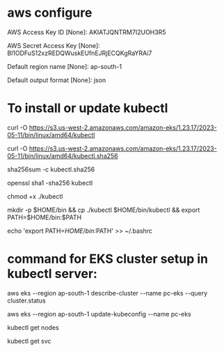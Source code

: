 # aws configure
AWS Access Key ID [None]: AKIATJQNTRM7I2UOH3R5

AWS Secret Access Key [None]: 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

Default region name [None]: ap-south-1

Default output format [None]: json

# To install or update kubectl

curl -O https://s3.us-west-2.amazonaws.com/amazon-eks/1.23.17/2023-05-11/bin/linux/amd64/kubectl

curl -O https://s3.us-west-2.amazonaws.com/amazon-eks/1.23.17/2023-05-11/bin/linux/amd64/kubectl.sha256

sha256sum -c kubectl.sha256

openssl sha1 -sha256 kubectl

chmod +x ./kubectl

mkdir -p $HOME/bin && cp ./kubectl $HOME/bin/kubectl && export PATH=$HOME/bin:$PATH

echo 'export PATH=$HOME/bin:$PATH' >> ~/.bashrc

# command for EKS cluster setup in kubectl server: 

aws eks --region ap-south-1 describe-cluster --name pc-eks --query cluster.status

aws eks --region ap-south-1 update-kubeconfig --name pc-eks

kubectl get nodes

kubectl get svc
